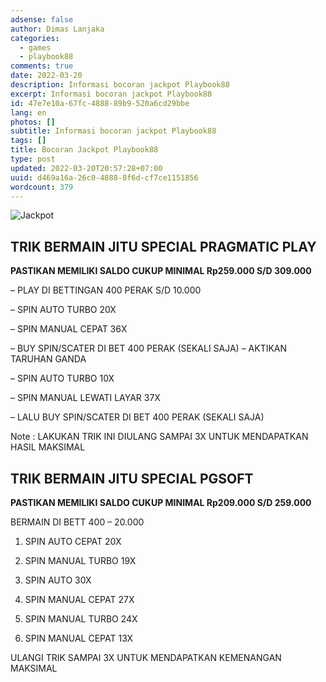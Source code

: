 ```yaml
---
adsense: false
author: Dimas Lanjaka
categories:
  - games
  - playbook88
comments: true
date: 2022-03-20
description: Informasi bocoran jackpot Playbook88
excerpt: Informasi bocoran jackpot Playbook88
id: 47e7e10a-67fc-4888-89b9-520a6cd29bbe
lang: en
photos: []
subtitle: Informasi bocoran jackpot Playbook88
tags: []
title: Bocoran Jackpot Playbook88
type: post
updated: 2022-03-20T20:57:28+07:00
uuid: d469a16a-26c0-4888-8f6d-cf7ce1151856
wordcount: 379
---
```


![Jackpot](https://51.79.239.136/wp-content/uploads/2021/12/JP.gif)

## TRIK BERMAIN JITU SPECIAL PRAGMATIC PLAY

**PASTIKAN MEMILIKI SALDO CUKUP MINIMAL Rp259.000 S/D 309.000**

– PLAY DI BETTINGAN 400 PERAK S/D 10.000

– SPIN AUTO TURBO 20X

– SPIN MANUAL CEPAT 36X

– BUY SPIN/SCATER DI BET 400 PERAK (SEKALI SAJA)
– AKTIKAN TARUHAN GANDA

– SPIN AUTO TURBO 10X

– SPIN MANUAL LEWATI LAYAR 37X

– LALU BUY SPIN/SCATER DI BET 400 PERAK (SEKALI SAJA)

Note : LAKUKAN TRIK INI DIULANG SAMPAI 3X UNTUK MENDAPATKAN HASIL MAKSIMAL

## TRIK BERMAIN JITU SPECIAL PGSOFT

**PASTIKAN MEMILIKI SALDO CUKUP MINIMAL Rp209.000 S/D 259.000**

BERMAIN DI BETT 400 – 20.000

1. SPIN AUTO CEPAT 20X

2. SPIN MANUAL TURBO 19X

3. SPIN AUTO 30X

4. SPIN MANUAL CEPAT 27X

5. SPIN MANUAL TURBO 24X

6. SPIN MANUAL CEPAT 13X

ULANGI TRIK SAMPAI 3X UNTUK MENDAPATKAN KEMENANGAN MAKSIMAL
